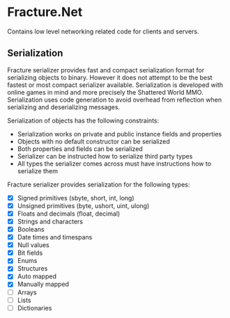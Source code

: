 # Fracture.Net
Contains low level networking related code for clients and servers. 

## Serialization
Fracture serializer provides fast and compact serialization format for serializing objects to binary. However it does
not attempt to be the best fastest or most compact serializer available. Serialization is developed with online games in
mind and more precisely the Shattered World MMO. Serialization uses code generation to avoid overhead from reflection
when serializing and deserializing messages. 

Serialization of objects has the following constraints:
* Serialization works on private and public instance fields and properties
* Objects with no default constructor can be serialized 
* Both properties and fields can be serialized
* Serializer can be instructed how to serialize third party types
* All types the serializer comes across must have instructions how to serialize them

Fracture serializer provides serialization for the following types:
- [x] Signed primitives (sbyte, short, int, long)
- [x] Unsigned primitives (byte, ushort, uint, ulong)
- [x] Floats and decimals (float, decimal)
- [x] Strings and characters
- [x] Booleans
- [x] Date times and timespans
- [x] Null values
- [x] Bit fields
- [x] Enums
- [x] Structures
 - [x] Auto mapped
 - [x] Manually mapped
- [ ] Arrays 
- [ ] Lists
- [ ] Dictionaries
